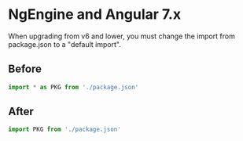 # NgEngine and Angular 7.x

When upgrading from v6 and lower, you must change the import from package.json to a "default import".

## Before

```ts
import * as PKG from './package.json'
```

## After

```ts
import PKG from './package.json'
```